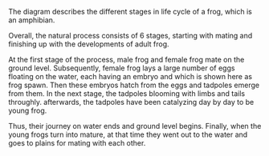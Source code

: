 The diagram describes the different stages in life cycle of a frog, which is an amphibian.

Overall, the natural process consists of 6 stages, starting with mating and finishing up with the developments of adult frog.

At the first stage of the process, male frog and female frog mate on the ground level. Subsequently, female frog lays a large number of eggs floating on the water, each having an embryo and which is shown here as frog spawn. Then these embryos hatch from the eggs and tadpoles emerge from them. In the next stage, the tadpoles blooming with limbs and tails throughly. afterwards, the tadpoles have been catalyzing day by day to be young frog.

Thus, their journey on water ends and ground level begins. Finally, when the young frogs turn into mature, at that time they went out to the water and goes to plains for mating with each other.
